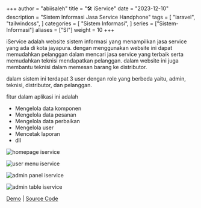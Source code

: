 +++
author = "abiisaleh"
title = "🛠 iService"
date = "2023-12-10"
description = "Sistem Informasi Jasa Service Handphone"
tags = [
    "laravel",
    "tailwindcss",
]
categories = [
    "Sistem Informasi",
]
series = ["Sistem-Informasi"]
aliases = ["SI"]
weight = 10
+++

iService adalah website sistem informasi yang menampilkan jasa service yang ada di kota jayapura. dengan menggunakan website ini dapat memudahkan pelanggan dalam mencari jasa service yang terbaik serta memudahkan teknisi mendapatkan pelanggan. dalam website ini juga membantu teknisi dalam memesan barang ke distributor.

dalam sistem ini terdapat 3 user dengan role yang berbeda yaitu, admin, teknisi, distributor, dan pelanggan.

fitur dalam aplikasi ini adalah

- Mengelola data komponen
- Mengelola data pesanan
- Mengelola data perbaikan
- Mengelola user
- Mencetak laporan
- dll

![homepage iservice](iservice-homepage.jpeg "homepage iservice")

![user menu iservice](iservice-user.jpeg "user menu iservice")

![admin panel iservice](iservice-panel.jpeg "admin panel iservice")

![admin table iservice](iservice-table.jpeg "admin table iservice")

[Demo](https://iservice.abiisaleh.xyz) | [Source Code](https://github.com/abiisaleh/laravel-yudha)
